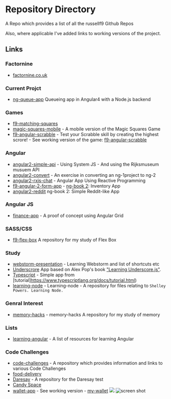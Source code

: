 # Repository Directory
A Repo which provides a list of all the russellf9 Github Repos

Also, where applicable I've added links to working versions of the project.

## Links

### Factornine
* [factornine.co.uk](https://github.com/russellf9/factornine.co.uk)

### Current Projct
* [ng-queue-app](https://github.com/russellf9/ng-queue-app) Queueing app in Angular4 with a Node.js backend


### Games
* [f9-matching-squares](https://github.com/russellf9/f9-matching-squares)
* [magic-squares-mobile](https://github.com/russellf9/magic-squares-mobile) - A mobile version of the Magic Squares Game
* [f9-angular-scrabble](https://github.com/russellf9/f9-angular-scrabble) - Test your Scrabble skill by creating the highest scrore! - See working version of the game: [f9-angular-scrabble](http://factornine.co.uk/f9-scrabble)

### Angular 
* [angular2-simple-api](https://github.com/russellf9/angular2-simple-api) - Using System JS - And using the Rijksmuseum musuem API
* [angular2-convert](https://github.com/russellf9/angular2-convert) -  An exercise in converting an ng-1project to ng-2
* [angular2-rxjs-chat](https://github.com/russellf9/angular2-rxjs-chat) - Angular App Using Reactive Programming
* [f9-angular-2-form-app](https://github.com/russellf9/f9-angular-2-form-app) - [ng-book 2](https://github.com/ng-book): Inventory App
* [angular2-reddit](https://github.com/russellf9/angular2-reddit) ng-book 2: Simple Reddit-like App

### Angular JS
* [finance-app](https://github.com/russellf9/finance-app) - A proof of concept using Angular Grid

### SASS/CSS
- [f9-flex-box](https://github.com/russellf9/f9-flex-box) A repository for my study of Flex Box

### Study
* [webstorm-presentation](https://github.com/russellf9/webstorm-presentation) - Learning Webstorm and list of shortcuts etc
* [Underscrore](https://github.com/russellf9/underscore-dev) App based on Alex Pop's book ["Learning Underscore.js"](http://bit.ly/1JwvBOO).
* [Typescript](https://github.com/russellf9/typescript-test) - Simple app from [tutorial]https://www.typescriptlang.org/docs/tutorial.html)
* [learning-node](https://github.com/russellf9/learning-node) - Learning-node - A repository for files relating to `Shelley Powers. Learning Node.`

### Genral Interest
* [memory-hacks](https://github.com/russellf9/memory-hacks) - memory-hacks A repository for my study of memory

### Lists
* [learning-angular](https://github.com/russellf9/learning-angular) - A list of resources for learning Angular

### Code Challenges

* [code-challenges](https://github.com/russellf9/code-challenges) - A repository which provides information and links to various Code Challenges
* [food-delivery](https://github.com/russellf9/food-delivery)
* [Daresay](https://github.com/russellf9/daresay-test) - A repository for the Daresay test
* [Candy Space](https://github.com/russellf9/candy-space)
* [wallet-app](https://github.com/russellf9/wallet-app) - See working version - [my-wallet](http://factornine.co.uk/my-wallet/#/)
![](https://avatars3.githubusercontent.com/u/31112269?v=4&s=200)
![screen shot](https://user-images.githubusercontent.com/4911915/29967585-3f9f1c0a-8f0f-11e7-8822-64b92e1d6fa5?v=4&s=100 )

